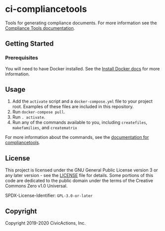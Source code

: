 # ci-compliancetools

Tools for generating compliance documents. For more information see the [Compliance Tools documentation](https://github.com/CivicActions/compliancetools).

## Getting Started

### Prerequisites

You will need to have Docker installed. See the [Install Docker docs](https://docs.docker.com/install/) for more information.

## Usage

1. Add the `activate` script and a `docker-compose.yml` file to your project root. Examples of these files are included in this repository.
1. Run `docker-compose pull`.
1. Run `. activate`.
1. Run any of the commands available to you, including `createfiles`, `makefamilies`, and `creatematrix`

For more information about the commands, see the [documentation for compliancetools](https://github.com/CivicActions/compliancetools).

## License

This project is licensed under the GNU General Public License version 3 or any later version - see the [LICENSE](LICENSE) file for details. Some portions of this code are dedicated to the public domain under the terms of the Creative Commons Zero v1.0 Universal.

SPDX-License-Identifier: `GPL-3.0-or-later`

## Copyright

Copyright 2019-2020 CivicActions, Inc.
